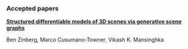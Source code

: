 ### Accepted papers

<a href="/img/paper1.pdf" class="image fit"><b>Structured differentiable models of 3D scenes via
generative scene graphs</b></a>

Ben Zinberg, Marco Cusumano-Towner, Vikash K. Mansinghka
